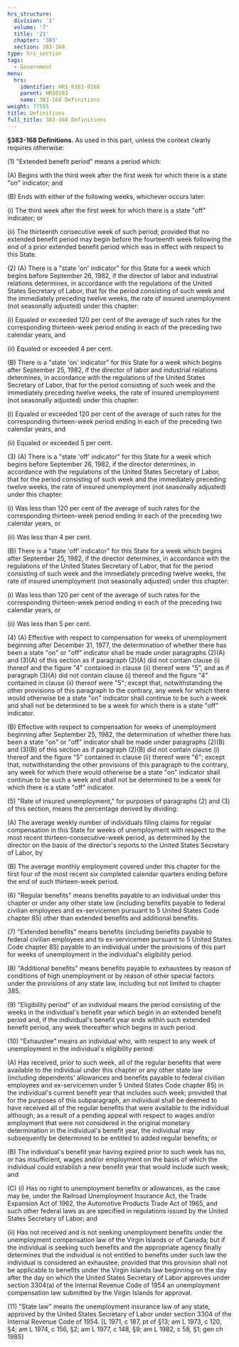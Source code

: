 ```yaml
---
hrs_structure:
  division: '1'
  volume: '7'
  title: '21'
  chapter: '383'
  section: 383-168
type: hrs_section
tags:
  - Government
menu:
  hrs:
    identifier: HRS_0383-0168
    parent: HRS0383
    name: 383-168 Definitions
weight: 77555
title: Definitions
full_title: 383-168 Definitions
---
```

**§383-168 Definitions.** As used in this part, unless the context clearly requires otherwise:

(1) "Extended benefit period" means a period which:

(A) Begins with the third week after the first week for which there is a state "on" indicator; and

(B) Ends with either of the following weeks, whichever occurs later:

(i) The third week after the first week for which there is a state "off" indicator; or

(ii) The thirteenth consecutive week of such period; provided that no extended benefit period may begin before the fourteenth week following the end of a prior extended benefit period which was in effect with respect to this State.

(2) (A) There is a "state 'on' indicator" for this State for a week which begins before September 26, 1982, if the director of labor and industrial relations determines, in accordance with the regulations of the United States Secretary of Labor, that for the period consisting of such week and the immediately preceding twelve weeks, the rate of insured unemployment (not seasonally adjusted) under this chapter:

(i) Equaled or exceeded 120 per cent of the average of such rates for the corresponding thirteen-week period ending in each of the preceding two calendar years, and

(ii) Equaled or exceeded 4 per cent.

(B) There is a "state 'on' indicator" for this State for a week which begins after September 25, 1982, if the director of labor and industrial relations determines, in accordance with the regulations of the United States Secretary of Labor, that for the period consisting of such week and the immediately preceding twelve weeks, the rate of insured unemployment (not seasonally adjusted) under this chapter:

(i) Equaled or exceeded 120 per cent of the average of such rates for the corresponding thirteen-week period ending in each of the preceding two calendar years, and

(ii) Equaled or exceeded 5 per cent.

(3) (A) There is a "state 'off' indicator" for this State for a week which begins before September 26, 1982, if the director determines, in accordance with the regulations of the United States Secretary of Labor, that for the period consisting of such week and the immediately preceding twelve weeks, the rate of insured unemployment (not seasonally adjusted) under this chapter:

(i) Was less than 120 per cent of the average of such rates for the corresponding thirteen-week period ending in each of the preceding two calendar years, or

(ii) Was less than 4 per cent.

(B) There is a "state 'off' indicator" for this State for a week which begins after September 25, 1982, if the director determines, in accordance with the regulations of the United States Secretary of Labor, that for the period consisting of such week and the immediately preceding twelve weeks, the rate of insured unemployment (not seasonally adjusted) under this chapter:

(i) Was less than 120 per cent of the average of such rates for the corresponding thirteen-week period ending in each of the preceding two calendar years, or

(ii) Was less than 5 per cent.

(4) (A) Effective with respect to compensation for weeks of unemployment beginning after December 31, 1977, the determination of whether there has been a state "on" or "off" indicator shall be made under paragraphs (2)(A) and (3)(A) of this section as if paragraph (2)(A) did not contain clause (i) thereof and the figure "4" contained in clause (ii) thereof were "5", and as if paragraph (3)(A) did not contain clause (i) thereof and the figure "4" contained in clause (ii) thereof were "5"; except that, notwithstanding the other provisions of this paragraph to the contrary, any week for which there would otherwise be a state "on" indicator shall continue to be such a week and shall not be determined to be a week for which there is a state "off" indicator.

(B) Effective with respect to compensation for weeks of unemployment beginning after September 25, 1982, the determination of whether there has been a state "on" or "off" indicator shall be made under paragraphs (2)(B) and (3)(B) of this section as if paragraph (2)(B) did not contain clause (i) thereof and the figure "5" contained in clause (ii) thereof were "6"; except that, notwithstanding the other provisions of this paragraph to the contrary, any week for which there would otherwise be a state "on" indicator shall continue to be such a week and shall not be determined to be a week for which there is a state "off" indicator.

(5) "Rate of insured unemployment," for purposes of paragraphs (2) and (3) of this section, means the percentage derived by dividing:

(A) The average weekly number of individuals filing claims for regular compensation in this State for weeks of unemployment with respect to the most recent thirteen-consecutive-week period, as determined by the director on the basis of the director's reports to the United States Secretary of Labor, by

(B) The average monthly employment covered under this chapter for the first four of the most recent six completed calendar quarters ending before the end of such thirteen-week period.

(6) "Regular benefits" means benefits payable to an individual under this chapter or under any other state law (including benefits payable to federal civilian employees and ex-servicemen pursuant to 5 United States Code chapter 85) other than extended benefits and additional benefits.

(7) "Extended benefits" means benefits (including benefits payable to federal civilian employees and to ex-servicemen pursuant to 5 United States Code chapter 85) payable to an individual under the provisions of this part for weeks of unemployment in the individual's eligibility period.

(8) "Additional benefits" means benefits payable to exhaustees by reason of conditions of high unemployment or by reason of other special factors under the provisions of any state law, including but not limited to chapter 385.

(9) "Eligibility period" of an individual means the period consisting of the weeks in the individual's benefit year which begin in an extended benefit period and, if the individual's benefit year ends within such extended benefit period, any week thereafter which begins in such period.

(10) "Exhaustee" means an individual who, with respect to any week of unemployment in the individual's eligibility period:

(A) Has received, prior to such week, all of the regular benefits that were available to the individual under this chapter or any other state law (including dependents' allowances and benefits payable to federal civilian employees and ex-servicemen under 5 United States Code chapter 85) in the individual's current benefit year that includes such week; provided that for the purposes of this subparagraph, an individual shall be deemed to have received all of the regular benefits that were available to the individual although, as a result of a pending appeal with respect to wages and/or employment that were not considered in the original monetary determination in the individual's benefit year, the individual may subsequently be determined to be entitled to added regular benefits; or

(B) The individual's benefit year having expired prior to such week has no, or has insufficient, wages and/or employment on the basis of which the individual could establish a new benefit year that would include such week; and

(C) (i) Has no right to unemployment benefits or allowances, as the case may be, under the Railroad Unemployment Insurance Act, the Trade Expansion Act of 1962, the Automotive Products Trade Act of 1965, and such other federal laws as are specified in regulations issued by the United States Secretary of Labor; and

(ii) Has not received and is not seeking unemployment benefits under the unemployment compensation law of the Virgin Islands or of Canada; but if the individual is seeking such benefits and the appropriate agency finally determines that the individual is not entitled to benefits under such law the individual is considered an exhaustee; provided that this provision shall not be applicable to benefits under the Virgin Islands law beginning on the day after the day on which the United States Secretary of Labor approves under section 3304(a) of the Internal Revenue Code of 1954 an unemployment compensation law submitted by the Virgin Islands for approval.

(11) "State law" means the unemployment insurance law of any state, approved by the United States Secretary of Labor under section 3304 of the Internal Revenue Code of 1954\. [L 1971, c 187, pt of §13; am L 1973, c 120, §4; am L 1974, c 156, §2; am L 1977, c 148, §9; am L 1982, c 58, §1; gen ch 1985]